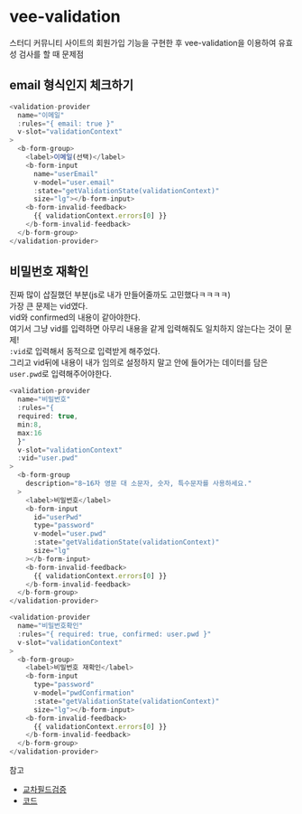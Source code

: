 # vee-validation

스터디 커뮤니티 사이트의 회원가입 기능을 구현한 후 vee-validation을 이용하여 유효성 검사를 할 때 문제점

## email 형식인지 체크하기

```javascript
<validation-provider
  name="이메일"
  :rules="{ email: true }"
  v-slot="validationContext"
>
  <b-form-group>
    <label>이메일(선택)</label>
    <b-form-input
      name="userEmail"
      v-model="user.email"
      :state="getValidationState(validationContext)"
      size="lg"></b-form-input>
    <b-form-invalid-feedback>
      {{ validationContext.errors[0] }}
    </b-form-invalid-feedback>
  </b-form-group>
</validation-provider>
```

## 비밀번호 재확인

진짜 많이 삽질했던 부분(js로 내가 만들어줄까도 고민했다ㅋㅋㅋㅋ)<br>
가장 큰 문제는 vid였다.<br>
vid와 confirmed의 내용이 같아야한다.<br>
여기서 그냥 vid를 입력하면 아무리 내용을 같게 입력해줘도 일치하지 않는다는 것이 문제!<br>
`:vid`로 입력해서 동적으로 입력받게 해주었다.<br>
그리고 vid뒤에 내용이 내가 임의로 설정하지 말고 안에 들어가는 데이터를 담은 `user.pwd`로 입력해주어야한다.

```javascript
<validation-provider
  name="비밀번호"
  :rules="{
  required: true,
  min:8,
  max:16
  }"
  v-slot="validationContext"
  :vid="user.pwd"
>
  <b-form-group
    description="8~16자 영문 대 소문자, 숫자, 특수문자를 사용하세요."
  >
    <label>비밀번호</label>
    <b-form-input
      id="userPwd"
      type="password"
      v-model="user.pwd"
      :state="getValidationState(validationContext)"
      size="lg"
    ></b-form-input>
    <b-form-invalid-feedback>
      {{ validationContext.errors[0] }}
    </b-form-invalid-feedback>
  </b-form-group>
</validation-provider>

<validation-provider
  name="비밀번호확인"
  :rules="{ required: true, confirmed: user.pwd }"
  v-slot="validationContext"
>
  <b-form-group>
    <label>비밀번호 재확인</label>
    <b-form-input
      type="password"
      v-model="pwdConfirmation"
      :state="getValidationState(validationContext)"
      size="lg"></b-form-input>
    <b-form-invalid-feedback>
      {{ validationContext.errors[0] }}
    </b-form-invalid-feedback>
  </b-form-group>
</validation-provider>
```

참고

- [교차필드검증](https://vee-validate.logaretm.com/v2/guide/components/validation-provider.html#input-groups-checkbox-radio)
- [코드](https://codesandbox.io/s/yw8yrmn9y9?file=/src/components/Form.vue)
